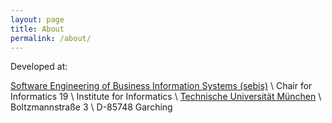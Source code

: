 ```yaml
---
layout: page
title: About
permalink: /about/
---
```


Developed at:

[Software Engineering of Business Information Systems (sebis)](https://wwwmatthes.in.tum.de) \\
Chair for Informatics 19 \\
Institute for Informatics \\
[Technische Universität München](http://tum.de/) \\
Boltzmannstraße 3 \\
D-85748 Garching

